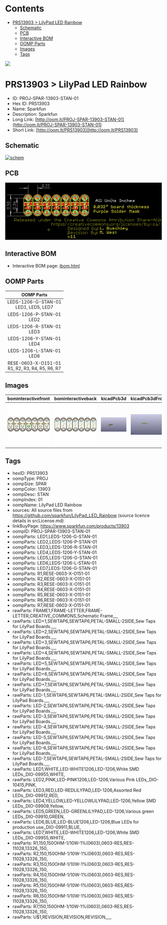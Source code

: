 



Contents
========

* [PRS13903 > LilyPad LED Rainbow](#prs13903--lilypad-led-rainbow)
	* [Schematic](#schematic)
	* [PCB](#pcb)
	* [Interactive BOM](#interactive-bom)
	* [OOMP Parts](#oomp-parts)
	* [Images](#images)
	* [Tags](#tags)
  
![][im]
# PRS13903 > LilyPad LED Rainbow

- ID: PROJ-SPAR-13903-STAN-01
- Hex ID: PRS13903
- Name: Sparkfun
- Description: Sparkfun
- Long Link: [http://oom.lt/PROJ-SPAR-13903-STAN-01](http://oom.lt/PROJ-SPAR-13903-STAN-01)
- Short Link: [http://oom.lt/PRS13903](http://oom.lt/PRS13903)

## Schematic
  
[![schem](eagleSchemImage.png)](eagleSchemImage.png)
## PCB
  
[![pcb](eagleImage.png)](eagleImage.png)
## Interactive BOM

- Interactive BOM page: [ibom.html](https://htmlpreview.github.io/?https://github.com/oomlout/oomlout_OOMP_projects/blob/main/PROJ-SPAR-13903-STAN-01/kicad/bom/ibom.html)

## OOMP Parts
  

|OOMP Parts|
| :---: |
|LEDS-1206-G-STAN-01<BR>LED1, LED5, LED7|
|LEDS-1206-P-STAN-01<BR>LED2|
|LEDS-1206-R-STAN-01<BR>LED3|
|LEDS-1206-Y-STAN-01<BR>LED4|
|LEDS-1206-L-STAN-01<BR>LED6|
|RESE-0603-X-O151-01<BR>R1, R2, R3, R4, R5, R6, R7|

## Images
  
  

|bominteractivefront|bominteractiveback|kicadPcb3d|kicadPcb3dFront|kicadPcb3dBack|eagleImage|eagleSchemImage|pcbdraw|pcbdrawback|
| :---: | :---: | :---: | :---: | :---: | :---: | :---: | :---: | :---: |
|[![bominteractivefront](bomFront_140.png)](bomFront.png)|[![bominteractiveback](bomBack_140.png)](bomBack.png)|[![kicadPcb3d](kicadPcb3d_140.png)](kicadPcb3d.png)|[![kicadPcb3dFront](kicadPcb3dFront_140.png)](kicadPcb3dFront.png)|[![kicadPcb3dBack](kicadPcb3dBack_140.png)](kicadPcb3dBack.png)|[![eagleImage](eagleImage_140.png)](eagleImage.png)|[![eagleSchemImage](eagleSchemImage_140.png)](eagleSchemImage.png)|[![pcbdraw](pcbdraw_140.png)](pcbdraw.png)|[![pcbdrawback](pcbdrawBack_140.png)](pcbdrawBack.png)|

## Tags

- hexID: PRS13903
- oompType: PROJ
- oompSize: SPAR
- oompColor: 13903
- oompDesc: STAN
- oompIndex: 01
- oompName: LilyPad LED Rainbow
- sources: All source files from https://github.com/sparkfun/LilyPad_LED_Rainbow (source licence details in srcLicense.md)
- linkBuyPage: https://www.sparkfun.com/products/13903
- oompID: PROJ-SPAR-13903-STAN-01
- oompParts: LED1,LEDS-1206-G-STAN-01
- oompParts: LED2,LEDS-1206-P-STAN-01
- oompParts: LED3,LEDS-1206-R-STAN-01
- oompParts: LED4,LEDS-1206-Y-STAN-01
- oompParts: LED5,LEDS-1206-G-STAN-01
- oompParts: LED6,LEDS-1206-L-STAN-01
- oompParts: LED7,LEDS-1206-G-STAN-01
- oompParts: R1,RESE-0603-X-O151-01
- oompParts: R2,RESE-0603-X-O151-01
- oompParts: R3,RESE-0603-X-O151-01
- oompParts: R4,RESE-0603-X-O151-01
- oompParts: R5,RESE-0603-X-O151-01
- oompParts: R6,RESE-0603-X-O151-01
- oompParts: R7,RESE-0603-X-O151-01
- rawParts: FRAME1,FRAME-LETTER,FRAME-LETTER,CREATIVE_COMMONS,Schematic Frame,,,,
- rawParts: LED+1,SEWTAP6,SEWTAP6,PETAL-SMALL-2SIDE,Sew Taps for LilyPad Boards.,,,,
- rawParts: LED+2,SEWTAP6,SEWTAP6,PETAL-SMALL-2SIDE,Sew Taps for LilyPad Boards.,,,,
- rawParts: LED+3,SEWTAP6,SEWTAP6,PETAL-SMALL-2SIDE,Sew Taps for LilyPad Boards.,,,,
- rawParts: LED+4,SEWTAP6,SEWTAP6,PETAL-SMALL-2SIDE,Sew Taps for LilyPad Boards.,,,,
- rawParts: LED+5,SEWTAP6,SEWTAP6,PETAL-SMALL-2SIDE,Sew Taps for LilyPad Boards.,,,,
- rawParts: LED+6,SEWTAP6,SEWTAP6,PETAL-SMALL-2SIDE,Sew Taps for LilyPad Boards.,,,,
- rawParts: LED+7,SEWTAP6,SEWTAP6,PETAL-SMALL-2SIDE,Sew Taps for LilyPad Boards.,,,,
- rawParts: LED-1,SEWTAP6,SEWTAP6,PETAL-SMALL-2SIDE,Sew Taps for LilyPad Boards.,,,,
- rawParts: LED-2,SEWTAP6,SEWTAP6,PETAL-SMALL-2SIDE,Sew Taps for LilyPad Boards.,,,,
- rawParts: LED-3,SEWTAP6,SEWTAP6,PETAL-SMALL-2SIDE,Sew Taps for LilyPad Boards.,,,,
- rawParts: LED-4,SEWTAP6,SEWTAP6,PETAL-SMALL-2SIDE,Sew Taps for LilyPad Boards.,,,,
- rawParts: LED-5,SEWTAP6,SEWTAP6,PETAL-SMALL-2SIDE,Sew Taps for LilyPad Boards.,,,,
- rawParts: LED-6,SEWTAP6,SEWTAP6,PETAL-SMALL-2SIDE,Sew Taps for LilyPad Boards.,,,,
- rawParts: LED-7,SEWTAP6,SEWTAP6,PETAL-SMALL-2SIDE,Sew Taps for LilyPad Boards.,,,,
- rawParts: LED1,WHITE,LED-WHITE1206,LED-1206,White SMD LEDs,,DIO-09955,WHITE,
- rawParts: LED2,PINK,LED-PINK1206,LED-1206,Various Pink LEDs,,DIO-10415,PINK,
- rawParts: LED3,RED,LED-REDLILYPAD,LED-1206,Assorted Red LEDs,,DIO-09912,RED,
- rawParts: LED4,YELLOW,LED-YELLOWLILYPAD,LED-1206,Yellow SMD LEDs,,DIO-09909,Yellow,
- rawParts: LED5,GREEN,LED-GREENLILYPAD,LED-1206,Various green LEDs,,DIO-09910,GREEN,
- rawParts: LED6,BLUE,LED-BLUE1206,LED-1206,Blue LEDs for production use,,DIO-09911,BLUE,
- rawParts: LED7,WHITE,LED-WHITE1206,LED-1206,White SMD LEDs,,DIO-09955,WHITE,
- rawParts: R1,150,150OHM-1/10W-1%(0603),0603-RES,RES-11028,13326,,150,
- rawParts: R2,150,150OHM-1/10W-1%(0603),0603-RES,RES-11028,13326,,150,
- rawParts: R3,150,150OHM-1/10W-1%(0603),0603-RES,RES-11028,13326,,150,
- rawParts: R4,150,150OHM-1/10W-1%(0603),0603-RES,RES-11028,13326,,150,
- rawParts: R5,150,150OHM-1/10W-1%(0603),0603-RES,RES-11028,13326,,150,
- rawParts: R6,150,150OHM-1/10W-1%(0603),0603-RES,RES-11028,13326,,150,
- rawParts: R7,150,150OHM-1/10W-1%(0603),0603-RES,RES-11028,13326,,150,
- rawParts: U$1,REVISION,REVISION,REVISION,,,,,



[im]: kicadPcb3d_450.png
